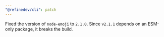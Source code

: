 ```yaml
---
"@refinedev/cli": patch
---
```


Fixed the version of `node-emoji` to `2.1.0`. Since `v2.1.1` depends on an ESM-only package, it breaks the build.
